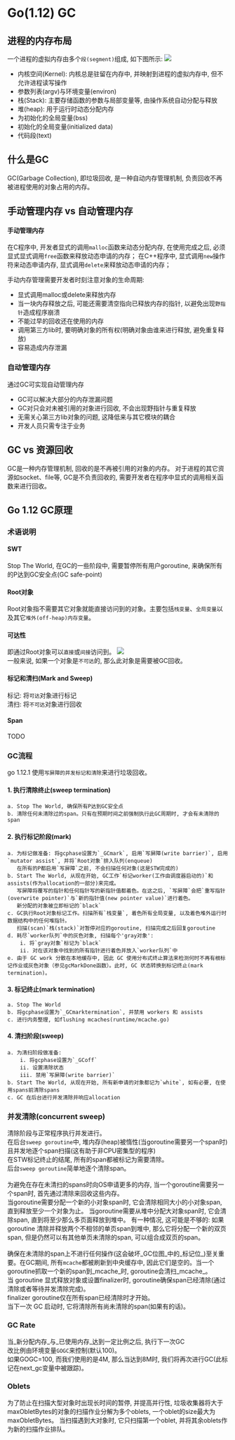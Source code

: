 # Go(1.12) GC

## 进程的内存布局

一个进程的虚拟内存由多个`段(segment)`组成, 如下图所示:
<img src="https://github.com/grearter/blog/blob/master/golang/gc/memory_layout.png" /><br/>

* 内核空间(Kernel): 内核总是驻留在内存中, 并映射到进程的虚拟内存中, 但不允许进程读写操作
* 参数列表(argv)与环境变量(environ)
* 栈(Stack): 主要存储函数的参数与局部变量等, 由操作系统自动分配与释放
* 堆(heap): 用于运行时动态分配内存
* 为初始化的全局变量(bss)
* 初始化的全局变量(initialized data)
* 代码段(text)

## 什么是GC
GC(Garbage Collection), 即垃圾回收, 是一种自动内存管理机制, 负责回收不再被进程使用的对象占用的内存。

## 手动管理内存 vs 自动管理内存

#### 手动管理内存
在C程序中, 开发者显式的调用`malloc`函数来动态分配内存, 在使用完成之后, 必须显式显式调用`free`函数来释放动态申请的内存；
在C++程序中, 显式调用`new`操作符来动态申请内存, 显式调用`delete`来释放动态申请的内存；

手动内存管理需要开发者时刻注意对象的生命周期:
  * 显式调用malloc或delete来释放内存
  * 当一块内存释放之后, 可能还需要清空指向已释放内存的指针, 以避免出现`野指针`造成程序崩溃
  * 不能过早的回收还在使用的内存
  * 调用第三方lib时, 要明确对象的所有权(明确对象由谁来进行释放, 避免重复释放)
  * 容易造成内存泄漏
 
### 自动管理内存
通过GC可实现自动管理内存
* GC可以解决大部分的内存泄漏问题
* GC对只会对未被引用的对象进行回收, 不会出现野指针与重复释放
* 无需关心第三方lib对象的问题, 这降低来与其它模块的耦合
* 开发人员只需专注于业务

## GC vs 资源回收
GC是一种内存管理机制, 回收的是不再被引用的对象的内存。
对于进程的其它资源如socket、file等, GC是不负责回收的, 需要开发者在程序中显式的调用相关函数来进行回收。

## Go 1.12 GC原理
### 术语说明
#### SWT
Stop The World, 在GC的一些阶段中, 需要暂停所有用户goroutine, 来确保所有的P达到GC安全点(GC safe-point)

#### Root对象
Root对象指不需要其它对象就能直接访问到的对象。主要包括`栈变量`、`全局变量`以及其它`堆外(off-heap)内存变量`。

#### 可达性
即通过Root对象可以`直接`或`间接`访问到。
<img src="https://github.com/grearter/blog/blob/master/golang/gc/reachable_objs.png" /><br/>
一般来说, 如果一个对象是`不可达`的, 那么此对象是需要被GC回收。

#### 标记和清扫(Mark and Sweep)
标记: 将`可达`对象进行标记 <br/>
清扫: 将`不可达`对象进行回收

#### Span
TODO

### GC流程
go 1.12.1 使用`写屏障的并发标记和清除`来进行垃圾回收。

#### 1. 执行清除终止(sweep termination)
    a. Stop The World, 确保所有P达到GC安全点
    b. 清除任何未清除过的span。只有在预期时间之前强制执行此GC周期时, 才会有未清除的span
#### 2. 执行标记阶段(mark)
    a. 为标记做准备: 将gcphase设置为`_GCmark`, 启用`写屏障(write barrier)`, 启用`mutator assist`, 并将`Root对象`排入队列(enqueue)
       在所有的P都启用`写屏障`之前, 不会扫描任何对象(这是STW完成的)
    b. Start The World, 从现在开始, GC工作`标记worker(工作由调度器启动的)`和assists(作为allocation的一部分)来完成。
       写屏障将覆写的指针和任何指针写的新指针值都着色。在这之后, `写屏障`会把`重写指针(overwrite pointer)`与`新的指针值(new pointer value)`进行着色。
       新分配的对象被立即标记的`black`
    c. GC执行Root对象标记工作。扫描所有`栈变量`, 着色所有全局变量, 以及着色堆外运行时数据结构中的任何堆指针。
       扫描(scan)`栈(stack)`对暂停对应的goroutine, 扫描完成之后回复goroutine
    d. 耗尽`worker队列`中的灰色对象, 扫描每个'gray对象':
        i. 将`gray对象`标记为`black`
        ii. 对在该对象中找到的所有指针进行着色并放入`worker队列`中
    e. 由于 GC work 分散在本地缓存中, 因此 GC 使用分布式终止算法来检测何时不再有根标记作业或灰色对象（参见gcMarkDone函数）。此时, GC 状态转换到标记终止(mark termination)。
#### 3. 标记终止(mark termination)
    a. Stop The World
    b. 将gcphase设置为`_GCmarktermination`, 并禁用 workers 和 assists
    c. 进行内务整理, 如flushing mcaches(runtime/mcache.go)
    
#### 4. 清扫阶段(sweep)
    a. 为清扫阶段做准备:
        i. 将gcphase设置为`_GCoff`
        ii. 设置清除状态
        iii. 禁用`写屏障(write barrier)`
    b. Start The World, 从现在开始, 所有新申请的对象都记为`white`, 如有必要, 在使用spans前清除spans 
    c. GC 在后台进行并发清除并响应allocation

### 并发清除(concurrent sweep)
清除阶段与正常程序执行并发进行。<br/>
在后台`sweep goroutine`中, 堆内存(heap)被惰性(当goroutine需要另一个span时)且并发地逐个span扫描(这有助于非CPU密集型的程序) <br/>
在STW标记终止的结尾, 所有的span都被标记为需要清除。<br/>
后台`sweep goroutine`简单地逐个清除span。
<br/><br/>
为避免在存在未清扫的spans时向OS申请更多的内存, 当一个goroutine需要另一个span时, 首先通过清除来回收这些内存。<br/>
当goroutine需要分配一个新的小对象span时, 它会清除相同大小的小对象span, 直到释放至少一个对象为止。
当goroutine需要从堆中分配大对象span时, 它会清除span, 直到将至少那么多页面释放到堆中。
有一种情况, 这可能是不够的: 如果 goroutine 清除并释放两个不相邻的单页span到堆中, 那么它将分配一个新的双页span, 但是仍然可以有其他单页未清除的span, 可以组合成双页的span。
<br/><br/>
确保在未清除的span上不进行任何操作(这会破坏_GC位图_中的_标记位_)至关重要。在GC期间, 所有`mcache`都被刷新到中央缓存中, 因此它们是空的。当一个goroutine抓取一个新的span到_mcache_时, goroutine会清扫_mcache_。<br/>
当 goroutine 显式释放对象或设置finalizer时, goroutine确保span已经清除(通过清除或者等待并发清除完成)。<br/>
finalizer goroutine仅在所有span已经清除时才开始。<br/>
当下一次 GC 启动时, 它将清除所有尚未清除的span(如果有的话)。

### GC Rate
当_新分配内存_与_已使用内存_达到一定比例之后, 执行下一次GC<br/>
改比例由环境变量`GOGC`来控制(默认100)。<br/>
如果GOGC=100, 而我们使用的是4M, 那么当达到8M时, 我们将再次进行GC(此标记在next_gc变量中被跟踪)。<br/>


### Oblets
为了防止在扫描大型对象时出现长时间的暂停, 并提高并行性, 
垃圾收集器将大于maxObletBytes的对象的扫描作业分解为多个oblets, 一个oblet的size最大为maxObletBytes。
当扫描遇到大对象时, 它只扫描第一个oblet, 并将其余oblets作为新的扫描作业排队。
